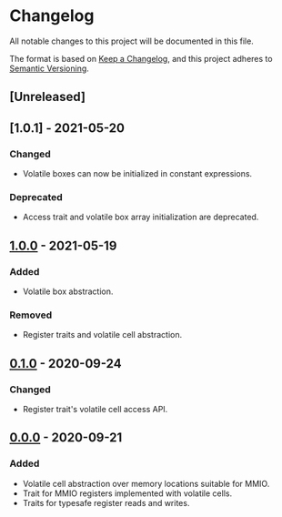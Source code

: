 # Changelog

All notable changes to this project will be documented in this file.

The format is based on [Keep a Changelog](https://keepachangelog.com/en/1.0.0/),
and this project adheres to [Semantic Versioning](https://semver.org/spec/v2.0.0.html).

## [Unreleased]

## [1.0.1] - 2021-05-20
### Changed
- Volatile boxes can now be initialized in constant expressions.
### Deprecated
- Access trait and volatile box array initialization are deprecated.

## [1.0.0] - 2021-05-19
### Added
- Volatile box abstraction.
### Removed
- Register traits and volatile cell abstraction.

## [0.1.0] - 2020-09-24
### Changed
- Register trait's volatile cell access API.

## [0.0.0] - 2020-09-21
### Added
- Volatile cell abstraction over memory locations suitable for MMIO.
- Trait for MMIO registers implemented with volatile cells.
- Traits for typesafe register reads and writes.

[1.0.0]: https://github.com/akiekintveld/mmio/releases/tag/1.0.0
[0.1.0]: https://github.com/akiekintveld/mmio/releases/tag/0.1.0
[0.0.0]: https://github.com/akiekintveld/mmio/releases/tag/0.0.0

